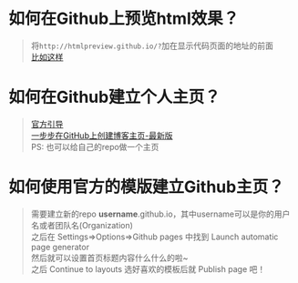 # 如何在Github上预览html效果？
> 将`http://htmlpreview.github.io/?`加在显示代码页面的地址的前面  
> [比如这样](http://htmlpreview.github.io/?https://github.com/we-r-here/Welcome-/blob/Cmd/Task1-1/index.html)

# 如何在Github建立个人主页？
> [官方引导](https://pages.github.com/)  
> [ 一步步在GitHub上创建博客主页-最新版](http://blog.csdn.net/wave_1102/article/details/41548951)   
> PS: 也可以给自己的repo做一个主页

# 如何使用官方的模版建立Github主页？
> 需要建立新的repo **username**.github.io，其中username可以是你的用户名或者团队名(Organization)  
> 之后在 Settings=>Options=>Github pages 中找到 Launch automatic page generator  
> 然后就可以设置首页标题内容什么什么的啦~  
> 之后 Continue to layouts 选好喜欢的模板后就 Publish page 吧！
